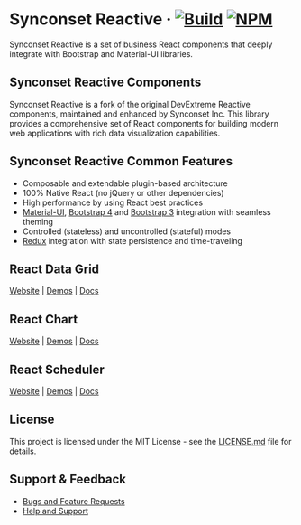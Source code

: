 # Synconset Reactive &middot; [![Build](https://github.com/wymsee/devextreme-reactive/actions/workflows/ci_tests.yml/badge.svg)](https://github.com/wymsee/devextreme-reactive/actions/workflows/ci_tests.yml) [![NPM](https://img.shields.io/npm/v/@synconset/dx-core.svg)](https://www.npmjs.com/package/@synconset/dx-core)

Synconset Reactive is a set of business React components that deeply integrate with Bootstrap and Material-UI libraries.

## Synconset Reactive Components

Synconset Reactive is a fork of the original DevExtreme Reactive components, maintained and enhanced by Synconset Inc. This library provides a comprehensive set of React components for building modern web applications with rich data visualization capabilities.

## Synconset Reactive Common Features

- Composable and extendable plugin-based architecture
- 100% Native React (no jQuery or other dependencies)
- High performance by using React best practices
- [Material-UI](https://github.com/mui-org/material-ui), [Bootstrap 4](https://getbootstrap.com/) and [Bootstrap 3](https://github.com/react-bootstrap/react-bootstrap) integration with seamless theming
- Controlled (stateless) and uncontrolled (stateful) modes
- [Redux](https://github.com/reactjs/redux/) integration with state persistence and time-traveling

## React Data Grid

[Website](https://synconset.github.io/synconset-reactive/react/grid/) | [Demos](https://synconset.github.io/synconset-reactive/react/grid/demos/) | [Docs](https://synconset.github.io/synconset-reactive/react/grid/docs/)

## React Chart

[Website](https://synconset.github.io/synconset-reactive/react/chart/) | [Demos](https://synconset.github.io/synconset-reactive/react/chart/demos/) | [Docs](https://synconset.github.io/synconset-reactive/react/chart/docs/)

## React Scheduler

[Website](https://synconset.github.io/synconset-reactive/react/scheduler/) | [Demos](https://synconset.github.io/synconset-reactive/react/scheduler/demos/) | [Docs](https://synconset.github.io/synconset-reactive/react/scheduler/docs/)

## License

This project is licensed under the MIT License - see the [LICENSE.md](LICENSE.md) file for details.

## Support & Feedback

- [Bugs and Feature Requests](https://github.com/wymsee/devextreme-reactive/blob/master/CONTRIBUTING.md#bugs-and-feature-requests) 
- [Help and Support](https://github.com/wymsee/devextreme-reactive/blob/master/CONTRIBUTING.md#help-and-support)
